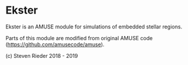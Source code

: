 # Ekster
Ekster is an AMUSE module for simulations of embedded stellar regions.

Parts of this module are modified from original AMUSE code (https://github.com/amusecode/amuse).

(c) Steven Rieder 2018 - 2019
